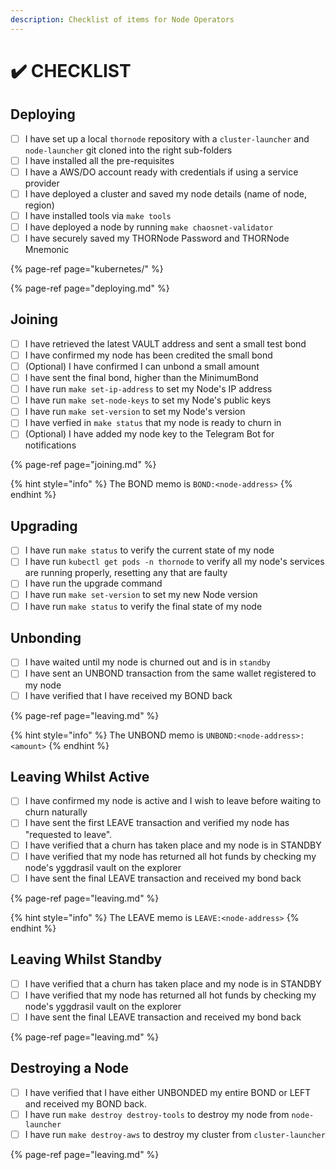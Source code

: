 ```yaml
---
description: Checklist of items for Node Operators
---
```


# ✔️ CHECKLIST

## Deploying

* [ ] I have set up a local `thornode` repository with a `cluster-launcher` and `node-launcher` git cloned into the right sub-folders
* [ ] I have installed all the pre-requisites
* [ ] I have a AWS/DO account ready with credentials if using a service provider
* [ ] I have deployed a cluster and saved my node details \(name of node, region\)
* [ ] I have installed tools via `make tools`
* [ ] I have deployed a node by running `make chaosnet-validator`
* [ ] I have securely saved my THORNode Password and THORNode Mnemonic

{% page-ref page="kubernetes/" %}

{% page-ref page="deploying.md" %}



## Joining

* [ ] I have retrieved the latest VAULT address and sent a small test bond
* [ ] I have confirmed my node has been credited the small bond
* [ ] \(Optional\) I have confirmed I can unbond a small amount
* [ ] I have sent the final bond, higher than the MinimumBond
* [ ] I have run `make set-ip-address` to set my Node's IP address
* [ ] I have run `make set-node-keys` to set my Node's public keys
* [ ] I have run `make set-version` to set my Node's version
* [ ] I have verfied in `make status` that my node is ready to churn in
* [ ] \(Optional\) I have added my node key to the Telegram Bot for notifications

{% page-ref page="joining.md" %}

{% hint style="info" %}
The BOND memo is `BOND:<node-address>`
{% endhint %}

## Upgrading

* [ ] I have run `make status` to verify the current state of my node
* [ ] I have run `kubectl get pods -n thornode` to verify all my node's services are running properly, resetting any that are faulty
* [ ] I have run the upgrade command
* [ ] I have run `make set-version` to set my new Node version
* [ ] I have run `make status` to verify the final state of my node

## Unbonding

* [ ] I have waited until my node is churned out and is in `standby`
* [ ] I have sent an UNBOND transaction from the same wallet registered to my node
* [ ] I have verified that I have received my BOND back

{% page-ref page="leaving.md" %}



{% hint style="info" %}
The UNBOND memo is `UNBOND:<node-address>:<amount>`
{% endhint %}

## Leaving Whilst Active

* [ ] I have confirmed my node is active and I wish to leave before waiting to churn naturally
* [ ] I have sent the first LEAVE transaction and verified my node has "requested to leave".
* [ ] I have verified that a churn has taken place and my node is in STANDBY
* [ ] I have verified that my node has returned all hot funds by checking my node's yggdrasil vault on the explorer
* [ ] I have sent the final LEAVE transaction and received my bond back

{% page-ref page="leaving.md" %}



{% hint style="info" %}
The LEAVE memo is `LEAVE:<node-address>`
{% endhint %}

## Leaving Whilst Standby

* [ ] I have verified that a churn has taken place and my node is in STANDBY
* [ ] I have verified that my node has returned all hot funds by checking my node's yggdrasil vault on the explorer
* [ ] I have sent the final LEAVE transaction and received my bond back

{% page-ref page="leaving.md" %}



## Destroying a Node

* [ ] I have verified that I have either UNBONDED my entire BOND or LEFT and received my BOND back. 
* [ ] I have run `make destroy destroy-tools` to destroy my node from `node-launcher`
* [ ] I have run `make destroy-aws` to destroy my cluster from `cluster-launcher`

{% page-ref page="leaving.md" %}



## 

